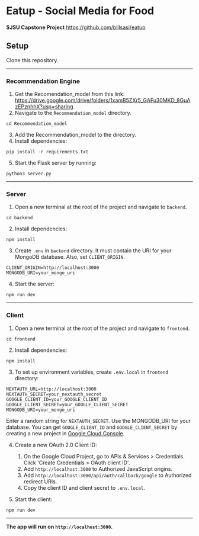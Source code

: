 # Eatup - Social Media for Food
**SJSU Capstone Project**
https://github.com/billsasi/eatup

## Setup
Clone this repository.

***

### Recommendation Engine
1. Get the Recomendation_model from this link: https://drive.google.com/drive/folders/1xamB5ZXr5_GAFu30MKD_8GuAzEPznhhX?usp=sharing. 
2. Navigate to the `Recommendation_model` directory.
```
cd Recommendation_model
```
3. Add the Recommendation_model to the directory.
4. Install dependencies:
```
pip install -r requirements.txt
```
5. Start the Flask server by running:
```
python3 server.py
```

***

### Server
1. Open a new terminal at the root of the project and navigate to `backend`.
```
cd backend
```
2. Install dependencies:
```
npm install
```
3. Create `.env` in `backend` directory. It must contain the URI for your MongoDB database. Also, set `CLIENT_ORIGIN`.
```
CLIENT_ORIGIN=http://localhost:3000
MONGODB_URI=your_mongo_uri
```
4. Start the server:
```
npm run dev
```

***


### Client
1. Open a new terminal at the root of the project and navigate to `frontend`.
```
cd frontend
```
2. Install dependencies:
```
npm install
```
3. To set up environment variables, create `.env.local` in `frontend` directory: 
```
NEXTAUTH_URL=http://localhost:3000
NEXTAUTH_SECRET=your_nextauth_secret
GOOGLE_CLIENT_ID=your_GOOGLE_CLIENT_ID
GOOGLE_CLIENT_SECRET=your_GOOGLE_CLIENT_SECRET
MONGODB_URI=your_mongo_uri
```
Enter a random string for `NEXTAUTH_SECRET`. Use the MONGODB_URI for your database. You can get `GOOGLE_CLIENT_ID` and `GOOGLE_CLIENT_SECRET` by creating a new project in [Google Cloud Console](https://console.cloud.google.com/).


4. Create a new OAuth 2.0 Client ID:  
    1. On the Google Cloud Project, go to APIs & Services > Credentials. Click 'Create Credentials > OAuth client ID'.
    2. Add `http://localhost:3000` to Authorized JavaScript origins.
    3. Add `http://localhost:3000/api/auth/callback/google` to Authorized redirect URIs.
    4. Copy the client ID and client secret to `.env.local`.

5. Start the client:
```
npm run dev
```

***

**The app will run on `http://localhost:3000`.**

